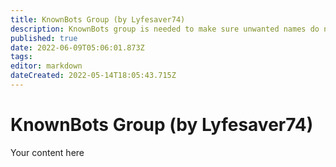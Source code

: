 ```yaml
---
title: KnownBots Group (by Lyfesaver74)
description: KnownBots group is needed to make sure unwanted names do not make it into Credits or %raiderNames% for raid alerts.
published: true
date: 2022-06-09T05:06:01.873Z
tags: 
editor: markdown
dateCreated: 2022-05-14T18:05:43.715Z
---
```


# KnownBots Group (by Lyfesaver74)
Your content here